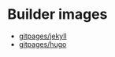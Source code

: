 # Builder images

- [gitpages/jekyll](https://hub.docker.com/r/gitpages/jekyll)
- [gitpages/hugo](https://hub.docker.com/r/gitpages/hugo)
